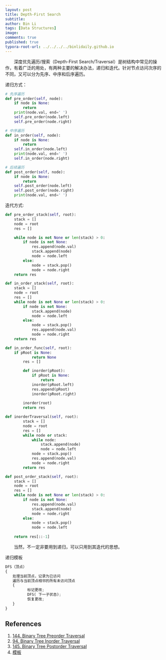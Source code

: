 ```yaml
---
layout: post
title: Depth-First Search
subtitle:
author: Bin Li
tags: [Data Structures]
image: 
comments: true
published: true
typora-root-url: ../../../../binlidaily.github.io
---
```


　　深度优先遍历/搜索（Depth-First Search/Traversal）是树结构中常见的操作，有着广泛的用处，有两种主要的解决办法，递归和迭代。针对节点访问次序的不同，又可以分为先序、中序和后序遍历。

递归方式：
```python
# 先序遍历
def pre_order(self, node):
	if node is None:
		return
	print(node.val, end=' ')
	self.pre_order(node.left)
	self.pre_order(node.right)

# 中序遍历
def in_order(self, node):
	if node is None:
		return
	self.in_order(node.left)
	print(node.val, end=' ')
	self.in_order(node.right)

# 后续遍历
def post_order(self, node):
	if node is None:
		return
	self.post_order(node.left)
	self.post_order(node.right)
	print(node.val, end=' ')
```

迭代方式:
```python
def pre_order_stack(self, root):
	stack = []
	node = root
	res = []

	while node is not None or len(stack) > 0:
		if node is not None:
			res.append(node.val)
			stack.append(node)
			node = node.left
		else:
			node = stack.pop()
			node = node.right
	return res

def in_order_stack(self, root):
	stack = []
	node = root
	res = []
	while node is not None or len(stack) > 0:
		if node is not None:
			stack.append(node)
			node = node.left
		else:
			node = stack.pop()
			res.append(node.val)
			node = node.right
	return res

def in_order_func(self, root):
    if pRoot is None:
            return None
        res = []

        def inorder(pRoot):
            if pRoot is None:
                return
            inorder(pRoot.left)
            res.append(pRoot)
            inorder(pRoot.right)
        
        inorder(root)
        return res

def inorderTraversal(self, root):
        stack = []
        node = root
        res = []
        while node or stack:
            while node:
                stack.append(node)
                node = node.left
            node = stack.pop()
            res.append(node.val)
            node = node.right
        return res

def post_order_stack(self, root):
	stack = []
	node = root
	res = []
	while node is not None or len(stack) > 0:
		if node is not None:
			res.append(node.val)
			stack.append(node)
			node = node.right
		else:
			node = stack.pop()
			node = node.left
			
	return res[::-1]
```

　　当然，不一定非要用到递归，可以只用到其迭代的思想。

递归模板

```python
DFS（顶点） 
{
　　处理当前顶点，记录为已访问
　　遍历与当前顶点相邻的所有未访问顶点
　　{
　　　　　　标记更改;
　　　　　　DFS( 下一子状态);
　　　　　　恢复更改;
　　}
}
```

## References
1. [144. Binary Tree Preorder Traversal](https://binlidaily.github.io/2019-07-13-(144)-binary-tree-preorder-traversal)
2. [94. Binary Tree Inorder Traversal](https://binlidaily.github.io/2019-07-13-(94)-binary-tree-inorder-traversal)
3. [145. Binary Tree Postorder Traversal](https://binlidaily.github.io/2019-07-13-(145)-binary-tree-postorder-traversal)
4. [模板](http://chen-tao.github.io/2017/01/27/al-template/)